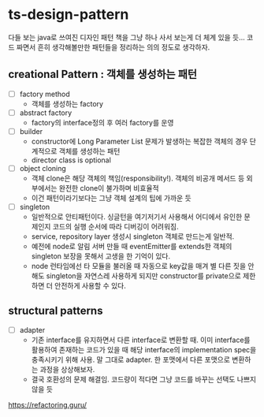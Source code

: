 # ts-design-pattern

다들 보는 java로 쓰여진 디자인 패턴 책을 그냥 하나 사서 보는게 더 체계 있을 듯... 코드 짜면서 흔히 생각해볼만한 패턴들을 정리하는 의의 정도로 생각하자.

## creational Pattern : 객체를 생성하는 패턴

- [ ] factory method
  - 객체를 생성하는 factory
- [ ] abstract factory
  - factory의 interface정의 후 여러 factory를 운영
- [ ] builder
  - constructor에 Long Parameter List 문제가 발생하는 복잡한 객체의 경우 단계적으로 객체를 생성하는 패턴
  - director class is optional
- [ ] object cloning
  - 객체 clone은 해당 객체의 책임(responsibility!). 객체의 비공개 메서드 등 외부에서는 완전한 clone이 불가하며 비효율적
  - 이건 패턴이라기보다는 그냥 객체 설계의 팁에 가까운 듯
- [ ] singleton
  - 일반적으로 안티패턴이다. 싱글턴을 여기저기서 사용해서 어디에서 유인한 문제인지 코드의 실행 순서에 따라 디버깅이 어려워짐.
  - service, repository layer 생성시 singleton 객체로 만드는게 일반적.
  - 예전에 node로 알림 서버 만들 때 eventEmitter를 extends한 객체의 singleton 보장을 못해서 고생을 한 기억이 있다.
  - node 런타임에선 타 모듈을 불러올 때 자동으로 key값을 매겨 별 다른 짓을 안해도 singleton을 자연스레 사용하게 되지만 constructor를 private으로 제한하면 더 안전하게 사용할 수 있다.

## structural patterns

- [ ] adapter
  - 기존 interface를 유지하면서 다른 interface로 변환할 때. 이미 interface를 활용하여 존재하는 코드가 있을 때 해당 interface의 implementation spec을 충족시키기 위해 사용. 말 그대로 adapter. 한 포맷에서 다른 포맷으로 변환하는 과정을 상상해보자.
  - 결국 호환성의 문제 해결임. 코드량이 적다면 그냥 코드를 바꾸는 선택도 나쁘지 않을 듯

https://refactoring.guru/
